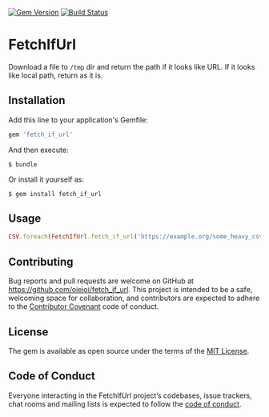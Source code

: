[![Gem Version](https://badge.fury.io/rb/fetch_if_url.svg)](https://badge.fury.io/rb/fetch_if_url)
[![Build Status](https://travis-ci.com/oieioi/fetch_if_url.svg?branch=master)](https://travis-ci.com/oieioi/fetch_if_url)

# FetchIfUrl

Download a file to `/tmp` dir and return the path if it looks like URL.
If it looks like local path, return as it is.

## Installation

Add this line to your application's Gemfile:

```ruby
gem 'fetch_if_url'
```

And then execute:

    $ bundle

Or install it yourself as:

    $ gem install fetch_if_url

## Usage

```ruby
CSV.foreach(FetchIfUrl.fetch_if_url('https://example.org/some_heavy_csv.csv')) { |row| ... }
```

## Contributing

Bug reports and pull requests are welcome on GitHub at https://github.com/oieioi/fetch_if_url. This project is intended to be a safe, welcoming space for collaboration, and contributors are expected to adhere to the [Contributor Covenant](http://contributor-covenant.org) code of conduct.

## License

The gem is available as open source under the terms of the [MIT License](https://opensource.org/licenses/MIT).

## Code of Conduct

Everyone interacting in the FetchIfUrl project’s codebases, issue trackers, chat rooms and mailing lists is expected to follow the [code of conduct](https://github.com/oieioi/fetch_if_url/blob/master/CODE_OF_CONDUCT.md).
